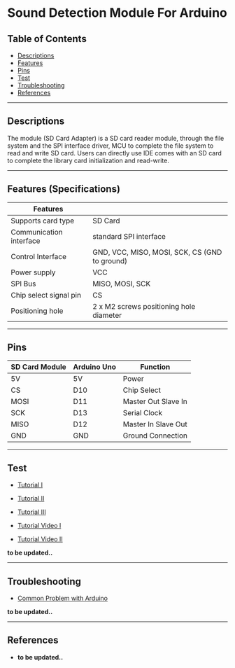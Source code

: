 # Sound Detection Module For Arduino

## Table of Contents

-   [Descriptions](#descriptions)
-   [Features](#features)
-   [Pins](#pins)
-   [Test](#test-code)
-   [Troubleshooting](#troubleshooting)
-   [References](#references)

---

## Descriptions

The module (SD Card Adapter) is a SD card reader module, through the file system and the SPI interface driver, MCU to complete the file system to read and write SD card.
Users can directly use IDE comes with an SD card to complete the library card initialization and read-write.

---

## Features (Specifications)

| Features                |                                               |
| ----------------------- | --------------------------------------------- |
| Supports card type      | SD Card                                       |
| Communication interface | standard SPI interface                        |
| Control Interface       | GND, VCC, MISO, MOSI, SCK, CS (GND to ground) |
| Power supply            | VCC                                           |
| SPI Bus                 | MISO, MOSI, SCK                               |
| Chip select signal pin  | CS                                            |
| Positioning hole        | 2 x M2 screws positioning hole diameter       |

---

## Pins

| SD Card Module | Arduino Uno | Function            |
| -------------- | ----------- | ------------------- |
| 5V             | 5V          | Power               |
| CS             | D10         | Chip Select         |
| MOSI           | D11         | Master Out Slave In |
| SCK            | D13         | Serial Clock        |
| MISO           | D12         | Master In Slave Out |
| GND            | GND         | Ground Connection   |

---

## Test

-   [Tutorial I](http://bit.ly/Guide-to-SD-Card-Module)
-   [Tutorial II](https://bit.ly/3tO48pk)
-   [Tutorial III](https://dronebotworkshop.com/sd-card-arduino/)

-   [Tutorial Video I](https://www.youtube.com/watch?v=finwzEU1CB0)
-   [Tutorial Video II](https://www.youtube.com/watch?v=oTXi6kYg0D4)

**to be updated..**

---

## Troubleshooting

-   [Common Problem with Arduino](https://www.youtube.com/watch?v=9xsLfjCArX8)

**to be updated..**

---

## References

-   **to be updated..**
